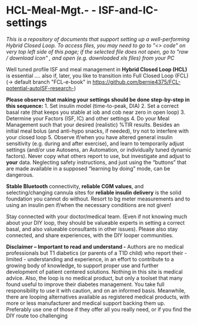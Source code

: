# HCL-Meal-Mgt.- - ISF-and-IC-settings

*This is a repository of documents that support setting up a well-performing Hybrid Closed Loop. To access files, you may need to go to "<> code" on very top left side of this page; if the selected file does not open, go to  "raw  / download icon" , and open (e.g. downloaded xls files) from your PC*

Well tuned profile ISF and meal management in **Hybrid Closed Loop (HCL)** is essential ....  also if, later, you like to transition into Full Closed Loop (FCL) (-> default branch "FCL-e-book" in https://github.com/bernie4375/FCL-potential-autoISF-research-)

**Please observe that making your settings should be done step-by-step in this sequence:** 1. Set insulin model (time-to-peak, DIA)  2. Set a correct basal rate (that keeps you stable at iob and cob near zero in open loop) 3. Determine your
Factors (ISF, IC) and other settings 4. Do your Meal Management such that your desired (realistic) %TIR results. Besides an initial meal bolus (and anti-hypo snacks, if needed), try not to interfere with your closed loop  5. Observe if/when you have altered general insulin sensitivity (e.g. during and after exercise), and learn to temporarily adjust settings (and/or use Autosens, an Automation, or individually tuned dynamic factors).
Never copy what others report to use, but investigate and adjust to **your** data. Neglecting safety instructions, and just using the “buttons” that are made available in a supposed “learning by doing” mode, can be dangerous.

**Stable Bluetooth** connectivity, **reliable CGM values**, and selecting/changing cannula sites for **reliable insulin delivery** is the solid foundation you cannot do without. Resort to bg meter measurements and to using an insulin pen if/when the necessary conditions are not given!

Stay connected with your doctor/medical team. (Even if not knowing much about your DIY loop, they should be valueable experts in setting a correct basal, and also valueable consultants in other issues). 
Please also stay connected, and share experiences, with the DIY looper communities.

**Disclaimer – Important to read and understand -** 
Authors are no medical professionals but T1 diabetics (or parents of a T1D child) who report their -limited - understanding and experience, in an effort to contribute to a growing body of knowledge, to support proper use and further development of patient centered solutions. 
Nothing in this site is medical advice. Also, the loop is no medical product, but only a toolset that many found useful to improve their diabetes management. You take full responsibility to use it with caution, and on an informed basis. 
Meanwhile, there are looping alternatives available as registered medical products, with more or less manufacturer and medical support backing them up. Preferably use one of those if they offer all you really need, or if you find the DIY route too challenging   





